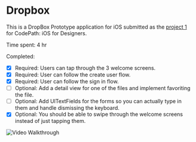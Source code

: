 # Dropbox

This is a DropBox Prototype application for iOS submitted as the [project 1](http://courses.codepath.com/courses/ios_for_designers/unit/1#!assignment) for CodePath: iOS for Designers.

Time spent: 4 hr

Completed:

* [x] Required: Users can tap through the 3 welcome screens.
* [x] Required: User can follow the create user flow.
* [x] Required: User can follow the sign in flow.
* [ ] Optional: Add a detail view for one of the files and implement favoriting the file.
* [ ] Optional: Add UITextFields for the forms so you can actually type in them and handle dismissing the keyboard.
* [x] Optional: You should be able to swipe through the welcome screens instead of just tapping them.

![Video Walkthrough](dropbox)